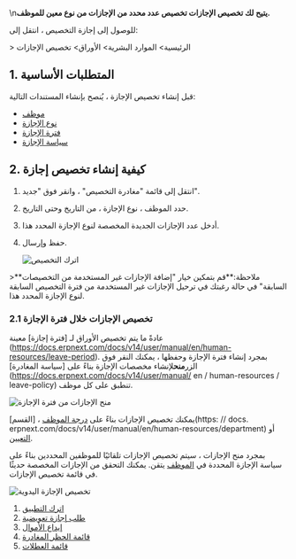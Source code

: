 \n**يتيح لك تخصيص الإجازات تخصيص عدد محدد من الإجازات من نوع معين للموظف.**

للوصول إلى إجازة التخصيص ، انتقل إلى:

\> الرئيسية> الموارد البشرية> الأوراق> تخصيص الإجازات

## 1. المتطلبات الأساسية

قبل إنشاء تخصيص الإجازة ، يُنصح بإنشاء المستندات التالية:

* [موظف](https://docs.erpnext.com/docs/v14/user/manual/en/human-resources/employee)
* [نوع الإجازة](https://docs.erpnext.com/docs/v14/user/manual/en/human-resources/leave-type)
* [فترة الإجازة](https://docs.erpnext.com/docs/v14/user/manual/en/human-resources/leave-period)
* [سياسة الإجازة](https://docs.erpnext.com/docs/v14/user/manual/en/human-resources/leave-policy)

## 2. كيفية إنشاء تخصيص إجازة

1. انتقل إلى قائمة "مغادرة التخصيص" ، وانقر فوق "جديد".
2. حدد الموظف ، نوع الإجازة ، من التاريخ وحتى التاريخ.
3. أدخل عدد الإجازات الجديدة المخصصة لنوع الإجازة المحدد هذا.
4. حفظ وإرسال.
    
    ![اترك التخصيص](https://docs.erpnext.com/files/leave-allocation.png)
    

\>**ملاحظة:**قم بتمكين خيار "إضافة الإجازات غير المستخدمة من التخصيصات السابقة" في حالة رغبتك في ترحيل الإجازات غير المستخدمة من فترة التخصيص السابقة لنوع الإجازة المحدد هذا.

### 2.1 تخصيص الإجازات خلال فترة الإجازة

عادةً ما يتم تخصيص الأوراق لـ [فترة إجازة] معينة (https://docs.erpnext.com/docs/v14/user/manual/en/human-resources/leave-period). بمجرد إنشاء فترة الإجازة وحفظها ، يمكنك النقر فوق الزر**منح**لإنشاء مخصصات الإجازة بناءً على [سياسة المغادرة](https://docs.erpnext.com/docs/v14/user/manual/ en / human-resources / leave-policy) تنطبق على كل موظف.

![منح الإجازات من فترة الإجازة](https://docs.erpnext.com/files/grant-button.png)

يمكنك تخصيص الإجازات بناءً على [درجة الموظف](https://docs.erpnext.com/docs/v14/user/manual/en/human-resources/employee-grade) ، [القسم](https: // docs. erpnext.com/docs/v14/user/manual/en/human-resources/department) أو [التعيين](https://docs.erpnext.com/docs/v14/user/manual/en/human-resources/designation ).

بمجرد منح الإجازات ، سيتم تخصيص الإجازات تلقائيًا للموظفين المحددين بناءً على سياسة الإجازة المحددة في [الموظف](https://docs.erpnext.com/docs/v14/user/manual/en/human-resources/employee ) يتقن. يمكنك التحقق من الإجازات المخصصة حديثًا في قائمة تخصيص الإجازات.

![تخصيص الإجازة اليدوية](https://docs.erpnext.com/files/leave-allocation2.png)

1. [اترك التطبيق](https://docs.erpnext.com/docs/v14/user/manual/en/human-resources/leave-application)
2. [طلب إجازة تعويضية](https://docs.erpnext.com/docs/v14/user/manual/en/human-resources/compensatory-leave-request)
3. [إيداع الأموال](https://docs.erpnext.com/docs/v14/user/manual/en/human-resources/leave-encashment)
4. [قائمة الحظر المغادرة](https://docs.erpnext.com/docs/v14/user/manual/en/human-resources/leave-block-list)
5. [قائمة العطلات](https://docs.erpnext.com/docs/v14/user/manual/en/human-resources/holiday-list)